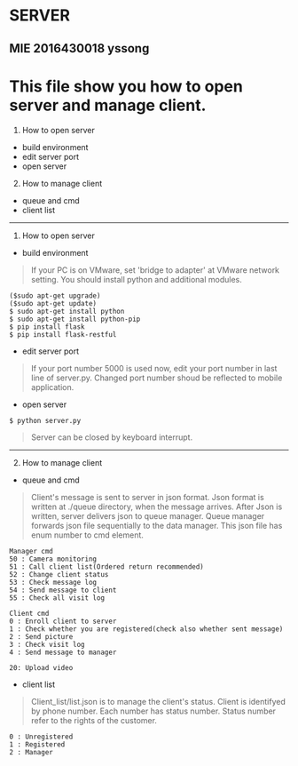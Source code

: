 # SERVER

## MIE 2016430018 yssong

# This file show you how to open server and manage client.
1. How to open server
- build environment
- edit server port
- open server
2. How to manage client
- queue and cmd
- client list

---

1. How to open server
- build environment
>If your PC is on VMware, set 'bridge to adapter' at VMware network setting.
You should install python and additional modules.
```
($sudo apt-get upgrade)
($sudo apt-get update)
$ sudo apt-get install python
$ sudo apt-get install python-pip
$ pip install flask
$ pip install flask-restful
```

- edit server port
>If your port number 5000 is used now, edit your port number in last line of server.py.
Changed port number shoud be reflected to mobile application.

- open server
```
$ python server.py
```
>Server can be closed by keyboard interrupt.

---

2. How to manage client
- queue and cmd
>Client's message is sent to server in json format.
Json format is written at ./queue directory, when the message arrives.
After Json is written, server delivers json to queue manager.
Queue manager forwards json file sequentially to the data manager.
This json file has enum number to cmd element.

```
Manager cmd
50 : Camera monitoring
51 : Call client list(Ordered return recommended)
52 : Change client status
53 : Check message log
54 : Send message to client
55 : Check all visit log
```
```
Client cmd
0 : Enroll client to server
1 : Check whether you are registered(check also whether sent message)
2 : Send picture
3 : Check visit log
4 : Send message to manager

20: Upload video
```

- client list
>Client_list/list.json is to manage the client's status.
Client is identifyed by phone number.
Each number has status number.
Status number refer to the rights of the customer.
```
0 : Unregistered
1 : Registered
2 : Manager
```
